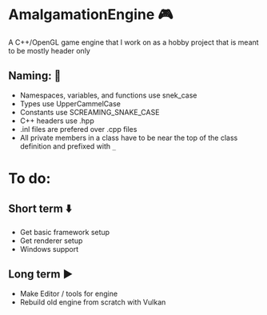 # AmalgamationEngine :video_game:
A C++/OpenGL game engine that I work on as a hobby project
that is meant to be mostly header only

## Naming: :blue_book:
* Namespaces, variables, and functions use snek_case
* Types use UpperCammelCase
* Constants use SCREAMING_SNAKE_CASE
* C++ headers use .hpp
* .inl files are prefered over .cpp files
* All private members in a class have to be near the top of the class definition and prefixed with `_`

# To do:
## Short term :arrow_down:
* Get basic framework setup
* Get renderer setup
* Windows support

## Long term :arrow_forward:
* Make Editor / tools for engine
* Rebuild old engine from scratch with Vulkan
